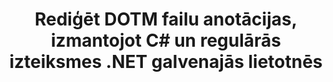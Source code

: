 ---
############################# Static ############################
layout: "auto-gen-gist"
draft: false
path: "lv/redaction/net/annotation/dotm"
otherformats: CSV DOC DOCM DOCX DOT DOTX PDF POT POTM PPS PPSM PPSX PPT PPTM PPTX RTF XLS XLSM XLSX XLT XLTM XLTX  

############################# Head ############################
head_title: "Rediģēt anotācijas DOTM dokumentos, izmantojot regulārās izteiksmes, izmantojot .NET Core"
head_description: "Izņemiet sensitīvu informāciju anotācijās, izmantojot regulāro izteiksmi no dažādu formātu dokumentiem"

############################# Header ############################
title: "Rediģēt DOTM failu anotācijas, izmantojot C# un regulārās izteiksmes .NET galvenajās lietotnēs"
description: "Atrodiet un noņemiet sensitīvu informāciju no Office un OpenOffice dokumentiem, izklājlapām un prezentācijām, kā arī DOTM operētājsistēmās Windows, Linux un macOS"

################### SubMenu/Download Button #####################
submenu:
    enable: true

############################# About ############################
about:
    enable: true
    title: "Dokumenta anotācijas rediģēšana .NET API"
    content: |
        Viens no formāta neatkarīgs interfeiss sensitīvas un klasificētas informācijas dezinficēšanai no PDF, Word, Excel, PowerPoint dokumentiem un attēliem, tostarp iespēja mainīt metadatus un noņemt anotācijas. Izmantojot rīku GroupDocs.Redaction for .NET, varat rediģēt klasificēto informāciju un saglabāt rediģēto dokumentu mapē PDF, pārveidojot visas lapas rastra attēlos vai saglabāt dokumentu tā sākotnējā formātā turpmākai rediģēšanai.

############################# Steps ############################
steps:
    enable: true
    title_left: "Rediģēt anotācijas no DOTM, izmantojot regulārās izteiksmes, izmantojot C#"
    content_left: |
        [GroupDocs.Redaction](lv//redaction/net/) ļauj .NET izstrādātājiem izmantot pilnu regulāro izteiksmju stiprumu, lai rediģētu DOTM failu, veicot dažas vienkāršas darbības.

        *   Izveidojiet klases [Redactor](https://apireference.groupdocs.com/redaction/net/groupdocs.redaction/redactor) gadījumu un ielādējiet DOTM failu
        *   Izveidojiet klases [AnnotationRedaction](https://apireference.groupdocs.com/redaction/net/groupdocs.redaction.redactions/annotationredaction) instanci, lai atrastu un aizstātu komentārus
        *   Izsaukt [Redactor.Apply](https://apireference.groupdocs.com/redaction/net/groupdocs.redaction/redactor/methods/apply/index) metodi ar AnnotationRedaction objektu
        
    title_right: "Kā izmantot GroupDocs rediģēšanas API"
    content_right: |
        Instalējiet pakotni no komandrindas kā ```nuget install GroupDocs.Redaction``` vai izmantojot Visual Studio pakotņu pārvaldnieka konsoli ar ```Install-Package GroupDocs.Redaction```. 
        Varat arī iegūt bezsaistes MSI instalēšanas programmu vai DLL failā no [downloads](https://downloads.groupdocs.com/redaction/net) un manuāli atsaukties uz to savā projektā.  
        
    code: |
        ```cs
        using (Redactor redactor = new Redactor(@"sample.dotm"))
        {
        	redactor.Apply(new AnnotationRedaction("(?im:john)", "[redacted]"));
        	redactor.Save();
        }
        ```

############################# Demos ############################
demos:
    enable: true
############################# About Formats ############################
about_formats:
    enable: true
############################# More Formats ############################
more_formats:
    enable: true

############################# Back to top ###############################
back_to_top:
    enable: true
---